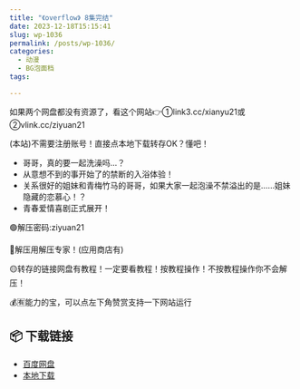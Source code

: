 ```yaml
---
title: "《overflow》 8集完结"
date: 2023-12-18T15:15:41
slug: wp-1036
permalink: /posts/wp-1036/
categories:
  - 动漫
  - BG泡面档
tags:

---
```


如果两个网盘都没有资源了，看这个网站👉①link3.cc/xianyu21或②vlink.cc/ziyuan21

(本站)不需要注册账号！直接点本地下载转存OK？懂吧！

*   哥哥，真的要一起洗澡吗…？
*   从意想不到的事开始了的禁断的入浴体验！
*   关系很好的姐妹和青梅竹马的哥哥，如果大家一起泡澡不禁溢出的是……姐妹隐藏的恋慕心！？
*   青春爱情喜剧正式展开！

🟢解压密码:ziyuan21

🔵解压用解压专家！(应用商店有)

🟡转存的链接网盘有教程！一定要看教程！按教程操作！不按教程操作你不会解压！

💰🈶能力的宝，可以点左下角赞赏支持一下网站运行

## 📦 下载链接
- [百度网盘](https://blziyuan21.com/pay-download/1036?key=8bb3d778b0&down_id=0)
- [本地下载](https://blziyuan21.com/pay-download/1036?key=8bb3d778b0&down_id=1)

